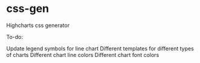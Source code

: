 # css-gen
Highcharts css generator

To-do:

Update legend symbols for line chart
Different templates for different types of charts
Different chart line colors
Different chart font colors
